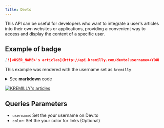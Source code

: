 ```yaml
---
Title: Devto
---
```

This API can be useful for developers who want to integrate a user's articles into their own websites or applications, providing a convenient way to access and display the content of a specific user.

## Example of badge

```markdown
[![<USER_NAME>'s articles](http://api.kremilly.com/devto?username=<YOUR_USERNAME>&color=<YOUR_HEX_COLOR>)](https://dev.to/<USER_NAME>)
```

This example was rendered with the username set as `kremilly`

<details>
  <summary>See <b>markdown</b> code</summary>
  <pre><code>[![KREMILLY's articles](http://api.kremilly.com/devto?username=kremilly&color=58a6ff)](https://dev.to/kremilly)</code></pre>
</details>

[![KREMILLY's articles](http://api.kremilly.com/devto?username=kremilly&color=58a6ff)](https://dev.to/kremilly)

## Queries Parameters

* `username`: Set the your username on Dev.to
* `color`: Set the your color for links (Optional)
